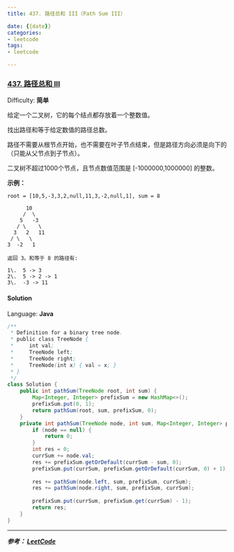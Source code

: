 ```yaml
---
title: 437. 路径总和 III（Path Sum III）

date: {{date}}
categories:
- leetcode
tags:
- leetcode

---
```

### [437\. 路径总和 III](https://leetcode-cn.com/problems/path-sum-iii/)

Difficulty: **简单**


给定一个二叉树，它的每个结点都存放着一个整数值。

找出路径和等于给定数值的路径总数。

路径不需要从根节点开始，也不需要在叶子节点结束，但是路径方向必须是向下的（只能从父节点到子节点）。

二叉树不超过1000个节点，且节点数值范围是 [-1000000,1000000] 的整数。

**示例：**

```
root = [10,5,-3,3,2,null,11,3,-2,null,1], sum = 8

      10
     /  \
    5   -3
   / \    \
  3   2   11
 / \   \
3  -2   1

返回 3。和等于 8 的路径有:

1\.  5 -> 3
2\.  5 -> 2 -> 1
3\.  -3 -> 11
```


#### Solution

Language: **Java**

```java
​/**
 * Definition for a binary tree node.
 * public class TreeNode {
 *     int val;
 *     TreeNode left;
 *     TreeNode right;
 *     TreeNode(int x) { val = x; }
 * }
 */
class Solution {
    public int pathSum(TreeNode root, int sum) {
        Map<Integer, Integer> prefixSum = new HashMap<>();
        prefixSum.put(0, 1);
        return pathSum(root, sum, prefixSum, 0);
    }
    private int pathSum(TreeNode node, int sum, Map<Integer, Integer> prefixSum, int currSum) {
        if (node == null) {
            return 0;
        }
        int res = 0;
        currSum += node.val;
        res += prefixSum.getOrDefault(currSum - sum, 0);
        prefixSum.put(currSum, prefixSum.getOrDefault(currSum, 0) + 1);
        
        res += pathSum(node.left, sum, prefixSum, currSum);
        res += pathSum(node.right, sum, prefixSum, currSum);
        
        prefixSum.put(currSum, prefixSum.get(currSum) - 1);
        return res;
    }
}
```

---
***参考：
[LeetCode](https://leetcode-cn.com/problems/path-sum-iii/)***
